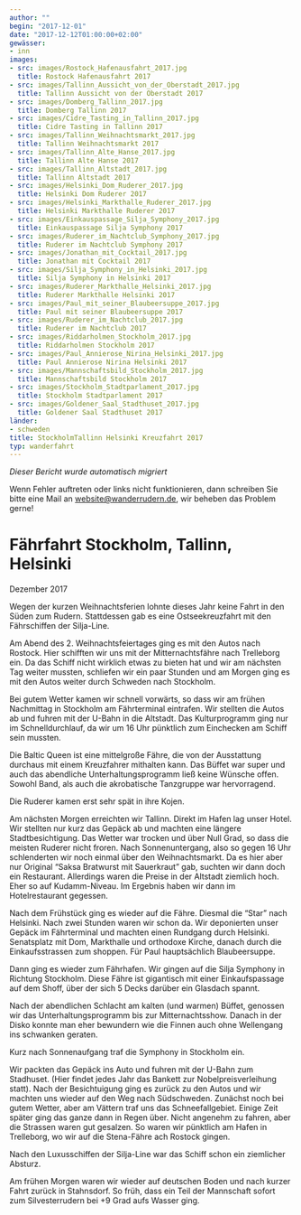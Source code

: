 ```yaml
---
author: ""
begin: "2017-12-01"
date: "2017-12-12T01:00:00+02:00"
gewässer:
- inn
images:
- src: images/Rostock_Hafenausfahrt_2017.jpg
  title: Rostock Hafenausfahrt 2017
- src: images/Tallinn_Aussicht_von_der_Oberstadt_2017.jpg
  title: Tallinn Aussicht von der Oberstadt 2017
- src: images/Domberg_Tallinn_2017.jpg
  title: Domberg Tallinn 2017
- src: images/Cidre_Tasting_in_Tallinn_2017.jpg
  title: Cidre Tasting in Tallinn 2017
- src: images/Tallinn_Weihnachtsmarkt_2017.jpg
  title: Tallinn Weihnachtsmarkt 2017
- src: images/Tallinn_Alte_Hanse_2017.jpg
  title: Tallinn Alte Hanse 2017
- src: images/Tallinn_Altstadt_2017.jpg
  title: Tallinn Altstadt 2017
- src: images/Helsinki_Dom_Ruderer_2017.jpg
  title: Helsinki Dom Ruderer 2017
- src: images/Helsinki_Markthalle_Ruderer_2017.jpg
  title: Helsinki Markthalle Ruderer 2017
- src: images/Einkauspassage_Silja_Symphony_2017.jpg
  title: Einkauspassage Silja Symphony 2017
- src: images/Ruderer_im_Nachtclub_Symphony_2017.jpg
  title: Ruderer im Nachtclub Symphony 2017
- src: images/Jonathan_mit_Cocktail_2017.jpg
  title: Jonathan mit Cocktail 2017
- src: images/Silja_Symphony_in_Helsinki_2017.jpg
  title: Silja Symphony in Helsinki 2017
- src: images/Ruderer_Markthalle_Helsinki_2017.jpg
  title: Ruderer Markthalle Helsinki 2017
- src: images/Paul_mit_seiner_Blaubeersuppe_2017.jpg
  title: Paul mit seiner Blaubeersuppe 2017
- src: images/Ruderer_im_Nachtclub_2017.jpg
  title: Ruderer im Nachtclub 2017
- src: images/Riddarholmen_Stockholm_2017.jpg
  title: Riddarholmen Stockholm 2017
- src: images/Paul_Annierose_Nirina_Helsinki_2017.jpg
  title: Paul Annierose Nirina Helsinki 2017
- src: images/Mannschaftsbild_Stockholm_2017.jpg
  title: Mannschaftsbild Stockholm 2017
- src: images/Stockholm_Stadtparlament_2017.jpg
  title: Stockholm Stadtparlament 2017
- src: images/Goldener_Saal_Stadthuset_2017.jpg
  title: Goldener Saal Stadthuset 2017
länder:
- schweden
title: StockholmTallinn Helsinki Kreuzfahrt 2017
typ: wanderfahrt
---
```



*Dieser Bericht wurde automatisch migriert*

Wenn Fehler auftreten oder links nicht funktionieren, dann schreiben Sie bitte eine Mail an website@wanderrudern.de, wir beheben das Problem gerne!



# Fährfahrt Stockholm, Tallinn, Helsinki


Dezember 2017

Wegen der kurzen Weihnachtsferien lohnte dieses Jahr keine Fahrt in den Süden zum Rudern. Stattdessen gab es eine Ostseekreuzfahrt mit den Fährschiffen der Silja-Line.

Am Abend des 2. Weihnachtsfeiertages ging es mit den Autos nach Rostock. Hier schifften wir uns mit der Mitternachtsfähre nach Trelleborg ein. Da das Schiff nicht wirklich etwas zu bieten hat und wir am nächsten Tag weiter mussten, schliefen wir ein paar Stunden und am Morgen ging es mit den Autos weiter durch Schweden nach Stockholm.

Bei gutem Wetter kamen wir schnell vorwärts, so dass wir am frühen Nachmittag in Stockholm am Fährterminal eintrafen. Wir stellten die Autos ab und fuhren mit der U-Bahn in die Altstadt. Das Kulturprogramm ging nur im Schnelldurchlauf, da wir um 16 Uhr pünktlich zum Einchecken am Schiff sein mussten.

Die Baltic Queen ist eine mittelgroße Fähre, die von der Ausstattung durchaus mit einem Kreuzfahrer mithalten kann. Das Büffet war super und auch das abendliche Unterhaltungsprogramm ließ keine Wünsche offen. Sowohl Band, als auch die akrobatische Tanzgruppe war hervorragend.

Die Ruderer kamen erst sehr spät in ihre Kojen.

Am nächsten Morgen erreichten wir Tallinn. Direkt im Hafen lag unser Hotel. Wir stellten nur kurz das Gepäck ab und machten eine längere Stadtbesichtigung. Das Wetter war trocken und über Null Grad, so dass die meisten Ruderer nicht froren. Nach Sonnenuntergang, also so gegen 16 Uhr schlenderten wir noch einmal über den Weihnachtsmarkt. Da es hier aber nur Original “Saksa Bratwurst mit Sauerkraut” gab, suchten wir dann doch ein Restaurant. Allerdings waren die Preise in der Altstadt ziemlich hoch. Eher so auf Kudamm-Niveau. Im Ergebnis haben wir dann im Hotelrestaurant gegessen.

Nach dem Frühstück ging es wieder auf die Fähre. Diesmal die “Star” nach Helsinki. Nach zwei Stunden waren wir schon da. Wir deponierten unser Gepäck im Fährterminal und machten einen Rundgang durch Helsinki. Senatsplatz mit Dom, Markthalle und orthodoxe Kirche, danach durch die Einkaufsstrassen zum shoppen. Für Paul hauptsächlich Blaubeersuppe.

Dann ging es wieder zum Fährhafen. Wir gingen auf die Silja Symphony in Richtung Stockholm. Diese Fähre ist gigantisch mit einer Einkaufspassage auf dem Shoff, über der sich 5 Decks darüber ein Glasdach spannt.

Nach der abendlichen Schlacht am kalten (und warmen) Büffet, genossen wir das Unterhaltungsprogramm bis zur Mitternachtsshow. Danach in der Disko konnte man eher bewundern wie die Finnen auch ohne Wellengang ins schwanken geraten.

Kurz nach Sonnenaufgang traf die Symphony in Stockholm ein.

Wir packten das Gepäck ins Auto und fuhren mit der U-Bahn zum Stadhuset. (Hier findet jedes Jahr das Bankett zur Nobelpreisverleihung statt). Nach der Besichtuigung ging es zurück zu den Autos und wir machten uns wieder auf den Weg nach Südschweden. Zunächst noch bei gutem Wetter, aber am Vättern traf uns das Schneefallgebiet. Einige Zeit später ging das ganze dann in Regen über. Nicht angenehm zu fahren, aber die Strassen waren gut gesalzen. So waren wir pünktlich am Hafen in Trelleborg, wo wir auf die Stena-Fähre ach Rostock gingen.

Nach den Luxusschiffen der Silja-Line war das Schiff schon ein ziemlicher Absturz.

Am frühen Morgen waren wir wieder auf deutschen Boden und nach kurzer Fahrt zurück in Stahnsdorf. So früh, dass ein Teil der Mannschaft sofort zum Silvesterrudern bei +9 Grad aufs Wasser ging.